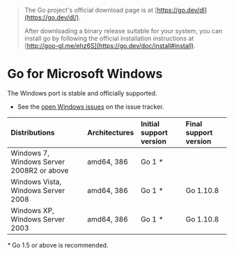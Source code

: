 
> The Go project's official download page is at [https://go.dev/dl](https://go.dev/dl/).
>
> After downloading a binary release suitable for your system, you can install go by following  the official installation instructions at [http://goo-gl.me/ehz6S](https://go.dev/doc/install#install).


# Go for Microsoft Windows

The Windows port is stable and officially supported.

  * See the [open Windows issues](https://github.com/golang/go/issues?q=is%3Aopen+is%3Aissue+label%3Aos-windows) on the issue tracker.

| **Distributions**                         | **Architectures** | **Initial support version** | **Final support version** |
|:------------------------------------------|:------------------|:----------------------------|:----------|
| Windows 7, Windows Server 2008R2 or above | amd64, 386        | Go 1 _*_                    |           |
| Windows Vista, Windows Server 2008        | amd64, 386        | Go 1 _*_                    | Go 1.10.8 |
| Windows XP, Windows Server 2003           | amd64, 386        | Go 1 _*_                    | Go 1.10.8 |

_*_ Go 1.5 or above is recommended.
